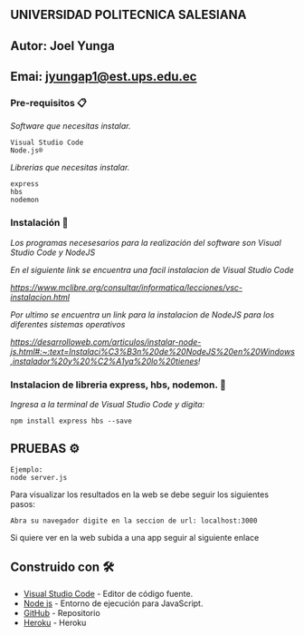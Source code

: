 ## UNIVERSIDAD POLITECNICA SALESIANA
## Autor: Joel Yunga
## Emai: jyungap1@est.ups.edu.ec


### Pre-requisitos 📋

_Software que necesitas instalar._

```
Visual Studio Code
Node.js® 
```

_Librerias que necesitas instalar._

```
express
hbs
nodemon
```

### Instalación 🔧

_Los programas necesesarios para la realización del software son Visual Studio Code y NodeJS_

_En el siguiente link se encuentra una facil instalacion de Visual Studio Code_

_https://www.mclibre.org/consultar/informatica/lecciones/vsc-instalacion.html_

_Por ultimo se encuentra un link para la instalacion de NodeJS para los diferentes sistemas operativos_

_https://desarrolloweb.com/articulos/instalar-node-js.html#:~:text=Instalaci%C3%B3n%20de%20NodeJS%20en%20Windows,instalador%20y%20%C2%A1ya%20lo%20tienes!_

### Instalacion de libreria express, hbs, nodemon. 🔧

_Ingresa a la terminal de Visual Studio Code y digita:_

```
npm install express hbs --save
```


## PRUEBAS ⚙️


```
Ejemplo:
node server.js 
```
Para visualizar los resultados en la web se debe seguir los siguientes pasos:

```
Abra su navegador digite en la seccion de url: localhost:3000
```
Si quiere ver en la web subida a una app seguir al siguiente enlace




## Construido con 🛠️

* [Visual Studio Code](https://code.visualstudio.com/) - Editor de código fuente.
* [Node js](https://nodejs.org/es/) - Entorno de ejecución para JavaScript.
* [GitHub](https://github.com/)  - Repositorio
* [Heroku](https://www.heroku.com)  - Heroku
